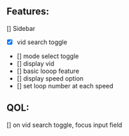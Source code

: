 ## Features:

[] Sidebar

- [x] vid search toggle
- [] mode select toggle
- [] display vid
- [] basic looop feature
- [] display speed option
- [] set loop number at each speed

## QOL:

[] on vid search toggle, focus input field
